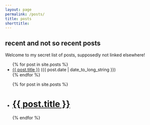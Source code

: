 ```yaml
---
layout: page
permalink: /posts/
title: posts
shorttitle:
---
```


<h2>recent and not so recent posts</h2>

Welcome to my secret list of posts, supposedly not linked elsewhere! 


<ul>
{% for post in site.posts %}
<li>
 <a href="{{ post.url }}">{{ post.title }}</a> ({{ post.date | date_to_long_string }})
</li>
{% endfor %}
</ul>

<ul>
{% for post in site.posts %}
<li class="post">
<h1><a href="{{ post.url }}">{{ post.title }}</a></h1>
</li>
{% endfor %}
</ul>